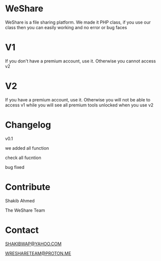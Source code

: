 # WeShare

WeShare is a file sharing platform. We made it PHP class, if you use our class then you can easily working and no error or bug faces

# V1

If you don't have a premium account, use it. Otherwise you cannot access v2

# V2

If you have a premium account, use it. Otherwise you will not be able to access v1 while you will see all premium tools unlocked when you use v2

# Changelog

v0.1 

we added all function

check all fucntion

bug fixed

# Contribute
Shakib Ahmed

The WeShare Team

# Contact
SHAKIBWAP@YAHOO.COM

WRESHARETEAM@PROTON.ME

